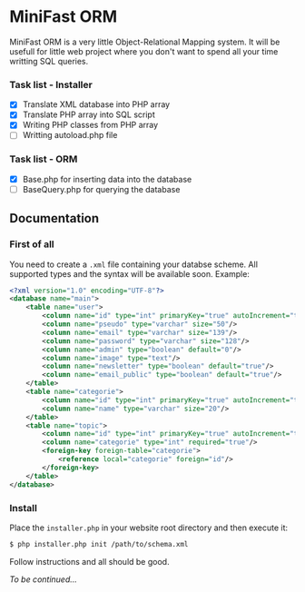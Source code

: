 # MiniFast ORM
MiniFast ORM is a very little Object-Relational Mapping system. It will be usefull for little web project where you don't want to spend all your time writting SQL queries.

### Task list - Installer
- [X] Translate XML database into PHP array
- [X] Translate PHP array into SQL script
- [X] Writing PHP classes from PHP array
- [ ] Writting autoload.php file

### Task list - ORM
- [X] Base.php for inserting data into the database
- [ ] BaseQuery.php for querying the database

## Documentation

### First of all
You need to create a `.xml` file containing your databse scheme. All supported types and the syntax will be available soon.
Example:
```xml
<?xml version="1.0" encoding="UTF-8"?>
<database name="main">
    <table name="user">
        <column name="id" type="int" primaryKey="true" autoIncrement="true"/>
        <column name="pseudo" type="varchar" size="50"/>
        <column name="email" type="varchar" size="139"/>
        <column name="password" type="varchar" size="128"/>
        <column name="admin" type="boolean" default="0"/>
        <column name="image" type="text"/>
        <column name="newsletter" type="boolean" default="true"/>
        <column name="email_public" type="boolean" default="true"/>
    </table>
    <table name="categorie">
        <column name="id" type="int" primaryKey="true" autoIncrement="true"/>
        <column name="name" type="varchar" size="20"/>
    </table>
    <table name="topic">
        <column name="id" type="int" primaryKey="true" autoIncrement="true"/>
        <column name="categorie" type="int" required="true"/>
        <foreign-key foreign-table="categorie">
            <reference local="categorie" foreign="id"/>
        </foreign-key>
    </table>
</database>
```

### Install
Place the `installer.php` in your website root directory and then execute it:
```bash
$ php installer.php init /path/to/schema.xml
```

Follow instructions and all should be good.

*To be continued...*